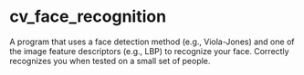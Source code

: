 # cv_face_recognition
A program that uses a face detection method (e.g., Viola-Jones) and one of the image feature descriptors (e.g., LBP) to recognize your face. Correctly recognizes you when tested on a small set of people.
